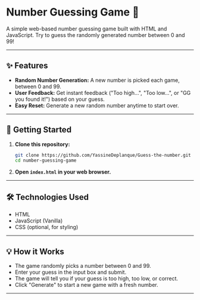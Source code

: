 # Number Guessing Game 🎲

A simple web-based number guessing game built with HTML and JavaScript. Try to guess the randomly generated number between 0 and 99!

---

## ✨ Features

- **Random Number Generation:** A new number is picked each game, between 0 and 99.
- **User Feedback:** Get instant feedback ("Too high...", "Too low...", or "GG you found it!") based on your guess.
- **Easy Reset:** Generate a new random number anytime to start over.

---

## 🚀 Getting Started

1. **Clone this repository:**
   ```bash
   git clone https://github.com/YassineDeplanque/Guess-the-number.git
   cd number-guessing-game
   ```

2. **Open `index.html` in your web browser.**

---

## 🛠️ Technologies Used

- HTML
- JavaScript (Vanilla)
- CSS (optional, for styling)

---

## 💡 How it Works

- The game randomly picks a number between 0 and 99.
- Enter your guess in the input box and submit.
- The game will tell you if your guess is too high, too low, or correct.
- Click "Generate" to start a new game with a fresh number.

---
